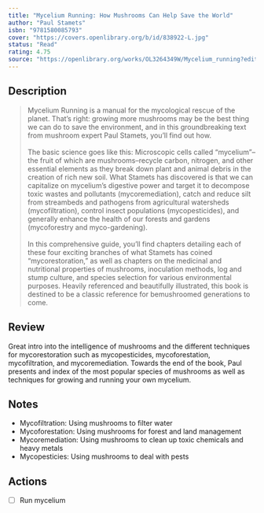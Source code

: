 ```yaml
---
title: "Mycelium Running: How Mushrooms Can Help Save the World"
author: "Paul Stamets"
isbn: "9781580085793"
cover: "https://covers.openlibrary.org/b/id/838922-L.jpg"
status: "Read"
rating: 4.75
source: "https://openlibrary.org/works/OL3264349W/Mycelium_running?edition=key%3A/books/OL3401342M"
---
```


## Description

> Mycelium Running is a manual for the mycological rescue of the planet. That’s right: growing more mushrooms may be the best thing we can do to save the environment, and in this groundbreaking text from mushroom expert Paul Stamets, you’ll find out how.  
> <br> 
> The basic science goes like this: Microscopic cells called “mycelium”–the fruit of which are mushrooms–recycle carbon, nitrogen, and other essential elements as they break down plant and animal debris in the creation of rich new soil. What Stamets has discovered is that we can capitalize on mycelium’s digestive power and target it to decompose toxic wastes and pollutants (mycoremediation), catch and reduce silt from streambeds and pathogens from agricultural watersheds (mycofiltration), control insect populations (mycopesticides), and generally enhance the health of our forests and gardens (mycoforestry and myco-gardening).  
> <br>
> In this comprehensive guide, you’ll find chapters detailing each of these four exciting branches of what Stamets has coined “mycorestoration,” as well as chapters on the medicinal and nutritional properties of mushrooms, inoculation methods, log and stump culture, and species selection for various environmental purposes. Heavily referenced and beautifully illustrated, this book is destined to be a classic reference for bemushroomed generations to come.


## Review

Great intro into the intelligence of mushrooms and the different techniques for mycorestoration such as mycopesticides, mycoforestation, mycofiltration, and mycoremediation. Towards the end of the book, Paul presents and index of the most popular species of mushrooms as well as techniques for growing and running your own mycelium. 

## Notes

- Mycofiltration: Using mushrooms to filter water
- Mycoforestation: Using mushrooms for forest and land management
- Mycoremediation: Using mushrooms to clean up toxic chemicals and heavy metals
- Mycopesticies: Using mushrooms to deal with pests

## Actions

- [ ] Run mycelium
